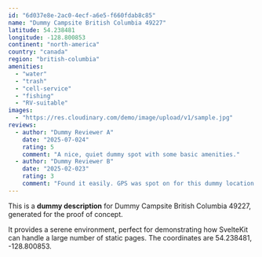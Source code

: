 ```yaml
---
id: "6d037e8e-2ac0-4ecf-a6e5-f660fdab8c85"
name: "Dummy Campsite British Columbia 49227"
latitude: 54.238481
longitude: -128.800853
continent: "north-america"
country: "canada"
region: "british-columbia"
amenities:
  - "water"
  - "trash"
  - "cell-service"
  - "fishing"
  - "RV-suitable"
images:
  - "https://res.cloudinary.com/demo/image/upload/v1/sample.jpg"
reviews:
  - author: "Dummy Reviewer A"
    date: "2025-07-024"
    rating: 5
    comment: "A nice, quiet dummy spot with some basic amenities."
  - author: "Dummy Reviewer B"
    date: "2025-02-023"
    rating: 3
    comment: "Found it easily. GPS was spot on for this dummy location."
---
```


This is a **dummy description** for Dummy Campsite British Columbia 49227, generated for the proof of concept.

It provides a serene environment, perfect for demonstrating how SvelteKit can handle a large number of static pages. The coordinates are 54.238481, -128.800853.

